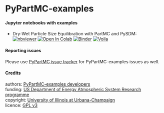 # PyPartMC-examples

#### Jupyter notebooks with examples 

- Dry-Wet Particle Size Equilibration with PartMC and PySDM:   
[![nbviewer](https://raw.githubusercontent.com/jupyter/design/master/logos/Badges/nbviewer_badge.svg)](https://nbviewer.jupyter.org/github/open-atmos/PyPartMC-examples/blob/main/notebooks/lognorm_ex.ipynb)
[![Open In Colab](https://colab.research.google.com/assets/colab-badge.svg)](https://colab.research.google.com/github/open-atmos/PyPartMC-examples/blob/main/notebooks/lognorm_ex.ipynb)
[![Binder](https://mybinder.org/badge_logo.svg)](https://mybinder.org/v2/gh/open-atmos/PyPartMC-examples.git/main?urlpath=lab/tree/notebooks/lognorm_ex.ipynb)
[![Voila](https://img.shields.io/static/v1?label=Voil%C3%A0&logo=jupyter&color=teal&message=web+app)](https://mybinder.org/v2/gh/open-atmos/PyPartMC-examples/HEAD?urlpath=voila%2Frender%2Fnotebooks%2Flognorm_ex.ipynb)

#### Reporting issues

Please use [PyPartMC issue tracker](https://github.com/open-atmos/PyPartMC/issues/) for PyPartMC-examples issues as well.

#### Credits

authors: [PyPartMC-examples developers](https://github.com/open-atmos/PyPartMC-examples/graphs/contributors)   
funding: [US Department of Energy Atmospheric System Research programme](https://asr.science.energy.gov/)   
copyright: [University of Illinois at Urbana-Champaign](https://atmos.illinois.edu/)   
licence: [GPL v3](https://www.gnu.org/licenses/gpl-3.0.en.html)

